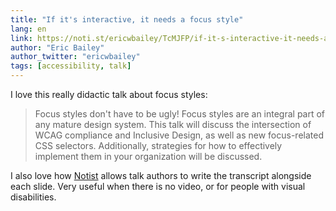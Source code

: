 ```yaml
---
title: "If it's interactive, it needs a focus style"
lang: en
link: https://noti.st/ericwbailey/TcMJFP/if-it-s-interactive-it-needs-a-focus-style
author: "Eric Bailey"
author_twitter: "ericwbailey"
tags: [accessibility, talk]
---
```


I love this really didactic talk about focus styles:

> Focus styles don't have to be ugly! Focus styles are an integral part of any mature design system. This talk will discuss the intersection of WCAG compliance and Inclusive Design, as well as new focus-related CSS selectors. Additionally, strategies for how to effectively implement them in your organization will be discussed.

I also love how [Notist](https://noti.st/) allows talk authors to write the transcript alongside each slide. Very useful when there is no video, or for people with visual disabilities.
